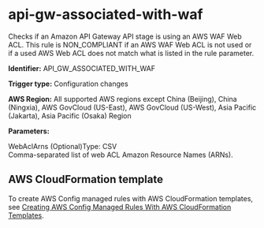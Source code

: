 # api\-gw\-associated\-with\-waf<a name="api-gw-associated-with-waf"></a>

Checks if an Amazon API Gateway API stage is using an AWS WAF Web ACL\. This rule is NON\_COMPLIANT if an AWS WAF Web ACL is not used or if a used AWS Web ACL does not match what is listed in the rule parameter\. 

**Identifier:** API\_GW\_ASSOCIATED\_WITH\_WAF

**Trigger type:** Configuration changes

**AWS Region:** All supported AWS regions except China \(Beijing\), China \(Ningxia\), AWS GovCloud \(US\-East\), AWS GovCloud \(US\-West\), Asia Pacific \(Jakarta\), Asia Pacific \(Osaka\) Region

**Parameters:**

WebAclArns \(Optional\)Type: CSV  
Comma\-separated list of web ACL Amazon Resource Names \(ARNs\)\.

## AWS CloudFormation template<a name="w85aac12c32c17b9c15c15"></a>

To create AWS Config managed rules with AWS CloudFormation templates, see [Creating AWS Config Managed Rules With AWS CloudFormation Templates](aws-config-managed-rules-cloudformation-templates.md)\.